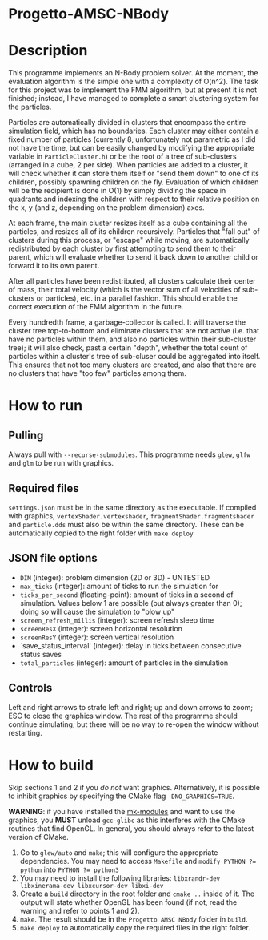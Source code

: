 # Progetto-AMSC-NBody

# Description
This programme implements an N-Body problem solver. At the moment, the evaluation algorithm is the simple one with a complexity of O(n^2). The task for this project was to implement the FMM algorithm, but at present it is not finished; instead, I have managed to complete a smart clustering system for the particles. 

Particles are automatically divided in clusters that encompass the entire simulation field, which has no boundaries. Each cluster may either contain a fixed number of particles (currently 8, unfortunately not parametric as I did not have the time, but can be easily changed by modifying the appropriate variable in `ParticleCluster.h`) or be the root of a tree of sub-clusters (arranged in a cube, 2 per side). When particles are added to a cluster, it will check whether it can store them itself or "send them down" to one of its children, possibly spawning children on the fly. Evaluation of which children will be the recipient is done in O(1) by simply dividing the space in quadrants and indexing the children with respect to their relative position on the x, y (and z, depending on the problem dimension) axes.

At each frame, the main cluster resizes itself as a cube containing all the particles, and resizes all of its children recursively. Particles that "fall out" of clusters during this process, or "escape" while moving, are automatically redistributed by each cluster by first attempting to send them to their parent, which will evaluate whether to send it back down to another child or forward it to its own parent.

After all particles have been redistributed, all clusters calculate their center of mass, their total velocity (which is the vector sum of all velocities of sub-clusters or particles), etc. in a parallel fashion. This should enable the correct execution of the FMM algorithm in the future.

Every hundredth frame, a garbage-collector is called. It will traverse the cluster tree top-to-bottom and eliminate clusters that are not active (i.e. that have no particles within them, and also no particles within their sub-cluster tree); it will also check, past a certain "depth", whether the total count of particles within a cluster's tree of sub-cluser could be aggregated into itself. This ensures that not too many clusters are created, and also that there are no clusters that have "too few" particles among them.

# How to run
## Pulling
Always pull with `--recurse-submodules`. This programme needs `glew`, `glfw` and `glm` to be run with graphics.

## Required files
`settings.json` must be in the same directory as the executable. If compiled with graphics,
`vertexShader.vertexshader`, `fragmentShader.fragmentshader` and `particle.dds` must also be within the same directory.
These can be automatically copied to the right folder with `make deploy`

## JSON file options
- `DIM` (integer): problem dimension (2D or 3D) - UNTESTED
- `max_ticks` (integer): amount of ticks to run the simulation for
- `ticks_per_second` (floating-point): amount of ticks in a second of simulation. Values below 1 are possible (but always greater than 0); doing so will cause the simulation to "blow up"
- `screen_refresh_millis` (integer): screen refresh sleep time
- `screenResX` (integer): screen horizontal resolution
- `screenResY` (integer): screen vertical resolution
- `save_status_interval' (integer): delay in ticks between consecutive status saves
- `total_particles` (integer): amount of particles in the simulation

## Controls
Left and right arrows to strafe left and right; up and down arrows to zoom; ESC to close the graphics window. The rest of the programme should continue simulating, but there will be no way to re-open the window without restarting.

# How to build 
Skip sections 1 and 2 if you _do not_ want graphics. Alternatively, it is possible to inhibit graphics by specifying the CMake flag `-DNO_GRAPHICS=TRUE`.

**WARNING**: if you have installed the [mk-modules](https://github.com/elauksap/mk) and want to use the graphics, you **MUST** unload `gcc-glibc` as this interferes with the CMake routines that find OpenGL. In general, you should always refer to the latest version of CMake.
1. Go to `glew/auto` and `make`; this will configure the appropriate dependencies. You may need to access `Makefile` and `modify PYTHON ?= python` into `PYTHON ?= python3`
2. You may need to install the following libraries: `libxrandr-dev libxinerama-dev libxcursor-dev libxi-dev`
3. Create a `build` directory in the root folder and `cmake ..` inside of it. The output will state whether OpenGL has been found (if not, read the warning and refer to points 1 and 2).
4. `make`. The result should be in the `Progetto AMSC NBody` folder in `build`.
5. `make deploy` to automatically copy the required files in the right folder.
